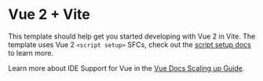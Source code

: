 # Vue 2 + Vite

This template should help get you started developing with Vue 2 in Vite. The template uses Vue 2 `<script setup>` SFCs, check out the [script setup docs](https://v2.vuejs.org/api/sfc-script-setup.html#sfc-script-setup) to learn more.

Learn more about IDE Support for Vue in the [Vue Docs Scaling up Guide](https://vuejs.org/guide/scaling-up/tooling.html#ide-support).
